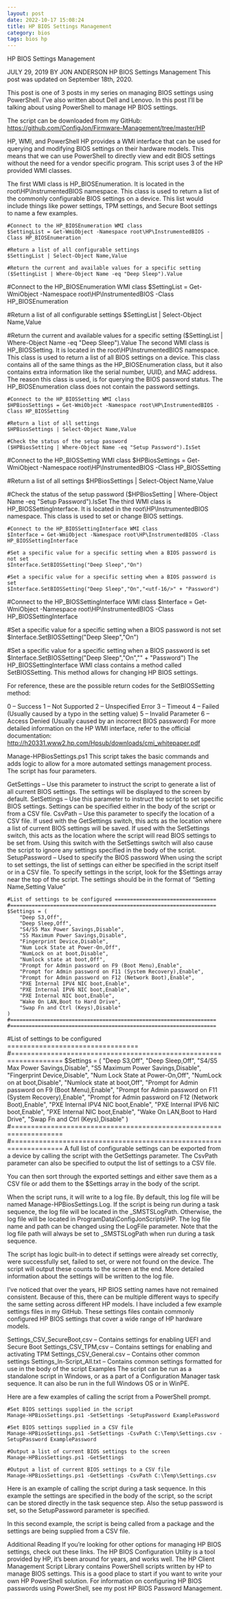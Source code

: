 ```yaml
---
layout: post
date: 2022-10-17 15:08:24
title: HP BIOS Settings Management
category: bios
tags: bios hp
---
```

HP BIOS Settings Management

JULY 29, 2019 BY JON ANDERSON
HP BIOS Settings Management
This post was updated on September 18th, 2020.

This post is one of 3 posts in my series on managing BIOS settings using PowerShell. I’ve also written about Dell and Lenovo. In this post I’ll be talking about using PowerShell to manage HP BIOS settings.

The script can be downloaded from my GitHub: https://github.com/ConfigJon/Firmware-Management/tree/master/HP

HP, WMI, and PowerShell
HP provides a WMI interface that can be used for querying and modifying BIOS settings on their hardware models. This means that we can use PowerShell to directly view and edit BIOS settings without the need for a vendor specific program. This script uses 3 of the HP provided WMI classes.

The first WMI class is HP_BIOSEnumeration. It is located in the root\HP\InstrumentedBIOS namespace. This class is used to return a list of the commonly configurable BIOS settings on a device. This list would include things like power settings, TPM settings, and Secure Boot settings to name a few examples.

```
#Connect to the HP_BIOSEnumeration WMI class
$SettingList = Get-WmiObject -Namespace root\HP\InstrumentedBIOS -Class HP_BIOSEnumeration
 
#Return a list of all configurable settings
$SettingList | Select-Object Name,Value
 
#Return the current and available values for a specific setting
($SettingList | Where-Object Name -eq "Deep Sleep").Value
```

#Connect to the HP_BIOSEnumeration WMI class
$SettingList = Get-WmiObject -Namespace root\HP\InstrumentedBIOS -Class HP_BIOSEnumeration
 
#Return a list of all configurable settings
$SettingList | Select-Object Name,Value
 
#Return the current and available values for a specific setting
($SettingList | Where-Object Name -eq "Deep Sleep").Value
The second WMI class is HP_BIOSSetting. It is located in the root\HP\InstrumentedBIOS namespace. This class is used to return a list of all BIOS settings on a device. This class contains all of the same things as the HP_BIOSEnumeration class, but it also contains extra information like the serial number, UUID, and MAC address. The reason this class is used, is for querying the BIOS password status. The HP_BIOSEnumeration class does not contain the password settings.

```
#Connect to the HP_BIOSSetting WMI class
$HPBiosSettings = Get-WmiObject -Namespace root\HP\InstrumentedBIOS -Class HP_BIOSSetting
 
#Return a list of all settings
$HPBiosSettings | Select-Object Name,Value
 
#Check the status of the setup password
($HPBiosSetting | Where-Object Name -eq "Setup Password").IsSet
```

#Connect to the HP_BIOSSetting WMI class
$HPBiosSettings = Get-WmiObject -Namespace root\HP\InstrumentedBIOS -Class HP_BIOSSetting
 
#Return a list of all settings
$HPBiosSettings | Select-Object Name,Value
 
#Check the status of the setup password
($HPBiosSetting | Where-Object Name -eq "Setup Password").IsSet
The third WMI class is HP_BIOSSettingInterface. It is located in the root\HP\InstrumentedBIOS namespace. This class is used to set or change BIOS settings.

```
#Connect to the HP_BIOSSettingInterface WMI class
$Interface = Get-WmiObject -Namespace root\HP\InstrumentedBIOS -Class HP_BIOSSettingInterface
 
#Set a specific value for a specific setting when a BIOS password is not set
$Interface.SetBIOSSetting("Deep Sleep","On")
 
#Set a specific value for a specific setting when a BIOS password is set
$Interface.SetBIOSSetting("Deep Sleep","On","<utf-16/>" + "Password")
```

#Connect to the HP_BIOSSettingInterface WMI class
$Interface = Get-WmiObject -Namespace root\HP\InstrumentedBIOS -Class HP_BIOSSettingInterface
 
#Set a specific value for a specific setting when a BIOS password is not set
$Interface.SetBIOSSetting("Deep Sleep","On")
 
#Set a specific value for a specific setting when a BIOS password is set
$Interface.SetBIOSSetting("Deep Sleep","On","<utf-16/>" + "Password")
The HP_BIOSSettingInterface WMI class contains a method called SetBIOSSetting. This method allows for changing HP BIOS settings.

For reference, these are the possible return codes for the SetBIOSSetting method:

0 – Success
1 – Not Supported
2 – Unspecified Error
3 – Timeout
4 – Failed (Usually caused by a typo in the setting value)
5 – Invalid Parameter
6 – Access Denied (Usually caused by an incorrect BIOS password)
For more detailed information on the HP WMI interface, refer to the official documentation: http://h20331.www2.hp.com/Hpsub/downloads/cmi_whitepaper.pdf

Manage-HPBiosSettings.ps1
This script takes the basic commands and adds logic to allow for a more automated settings management process. The script has four parameters.

GetSettings – Use this parameter to instruct the script to generate a list of all current BIOS settings. The settings will be displayed to the screen by default.
SetSettings – Use this parameter to instruct the script to set specific BIOS settings. Settings can be specified either in the body of the script or from a CSV file.
CsvPath – Use this parameter to specify the location of a CSV file. If used with the GetSettings switch, this acts as the location where a list of current BIOS settings will be saved. If used with the SetSettings switch, this acts as the location where the script will read BIOS settings to be set from. Using this switch with the SetSettings switch will also cause the script to ignore any settings specified in the body of the script.
SetupPassword – Used to specify the BIOS password
When using the script to set settings, the list of settings can either be specified in the script itself or in a CSV file. To specify settings in the script, look for the $Settings array near the top of the script. The settings should be in the format of “Setting Name,Setting Value”
```
#List of settings to be configured =================================
#===================================================================
$Settings = (
    "Deep S3,Off",
    "Deep Sleep,Off",
    "S4/S5 Max Power Savings,Disable",
    "S5 Maximum Power Savings,Disable",
    "Fingerprint Device,Disable",
    "Num Lock State at Power-On,Off",
    "NumLock on at boot,Disable",
    "Numlock state at boot,Off",
    "Prompt for Admin password on F9 (Boot Menu),Enable",
    "Prompt for Admin password on F11 (System Recovery),Enable",
    "Prompt for Admin password on F12 (Network Boot),Enable",
    "PXE Internal IPV4 NIC boot,Enable",
    "PXE Internal IPV6 NIC boot,Enable",
    "PXE Internal NIC boot,Enable",
    "Wake On LAN,Boot to Hard Drive",
    "Swap Fn and Ctrl (Keys),Disable"
)
#===================================================================
#===================================================================
```


#List of settings to be configured =================================
#===================================================================
$Settings = (
    "Deep S3,Off",
    "Deep Sleep,Off",
    "S4/S5 Max Power Savings,Disable",
    "S5 Maximum Power Savings,Disable",
    "Fingerprint Device,Disable",
    "Num Lock State at Power-On,Off",
    "NumLock on at boot,Disable",
    "Numlock state at boot,Off",
    "Prompt for Admin password on F9 (Boot Menu),Enable",
    "Prompt for Admin password on F11 (System Recovery),Enable",
    "Prompt for Admin password on F12 (Network Boot),Enable",
    "PXE Internal IPV4 NIC boot,Enable",
    "PXE Internal IPV6 NIC boot,Enable",
    "PXE Internal NIC boot,Enable",
    "Wake On LAN,Boot to Hard Drive",
    "Swap Fn and Ctrl (Keys),Disable"
)
#===================================================================
#===================================================================
A full list of configurable settings can be exported from a device by calling the script with the GetSettings parameter. The CsvPath parameter can also be specified to output the list of settings to a CSV file.

You can then sort through the exported settings and either save them as a CSV file or add them to the $Settings array in the body of the script.

When the script runs, it will write to a log file. By default, this log file will be named Manage-HPBiosSettings.Log. If the script is being run during a task sequence, the log file will be located in the _SMSTSLogPath. Otherwise, the log file will be located in ProgramData\ConfigJonScripts\HP. The log file name and path can be changed using the LogFile parameter. Note that the log file path will always be set to _SMSTSLogPath when run during a task sequence.

The script has logic built-in to detect if settings were already set correctly, were successfully set, failed to set, or were not found on the device. The script will output these counts to the screen at the end. More detailed information about the settings will be written to the log file.



I’ve noticed that over the years, HP BIOS setting names have not remained consistent. Because of this, there can be multiple different ways to specify the same setting across different HP models. I have included a few example settings files in my GitHub. These settings files contain commonly configured HP BIOS settings that cover a wide range of HP hardware models.

Settings_CSV_SecureBoot,csv – Contains settings for enabling UEFI and Secure Boot
Settings_CSV_TPM,csv – Contains settings for enabling and activating TPM
Settings_CSV_General.csv – Contains other common settings
Settings_In-Script_All.txt – Contains common settings formatted for use in the body of the script
Examples
The script can be run as a standalone script in Windows, or as a part of a Configuration Manager task sequence. It can also be run in the full Windows OS or in WinPE.

Here are a few examples of calling the script from a PowerShell prompt.


```
#Set BIOS settings supplied in the script
Manage-HPBiosSettings.ps1 -SetSettings -SetupPassword ExamplePassword
 
#Set BIOS settings supplied in a CSV file
Manage-HPBiosSettings.ps1 -SetSettings -CsvPath C:\Temp\Settings.csv -SetupPassword ExamplePassword
 
#Output a list of current BIOS settings to the screen
Manage-HPBiosSettings.ps1 -GetSettings
 
#Output a list of current BIOS settings to a CSV file
Manage-HPBiosSettings.ps1 -GetSettings -CsvPath C:\Temp\Settings.csv

```


Here is an example of calling the script during a task sequence. In this example the settings are specified in the body of the script, so the script can be stored directly in the task sequence step. Also the setup password is set, so the SetupPassword parameter is specified.




In this second example, the script is being called from a package and the settings are being supplied from a CSV file.


Additional Reading
If you’re looking for other options for managing HP BIOS settings, check out these links. The HP BIOS Configuration Utility is a tool provided by HP, it’s been around for years, and works well. The HP Client Management Script Library contains PowerShell scripts written by HP to manage BIOS settings. This is a good place to start if you want to write your own HP PowerShell solution. For information on configuring HP BIOS passwords using PowerShell, see my post HP BIOS Password Management.
